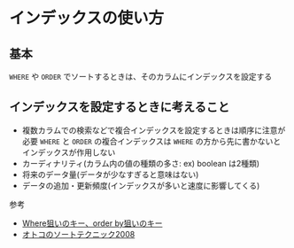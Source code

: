 # インデックスの使い方
## 基本
`WHERE` や `ORDER` でソートするときは、そのカラムにインデックスを設定する

## インデックスを設定するときに考えること
- 複数カラムでの検索などで複合インデックスを設定するときは順序に注意が必要
`WHERE` と `ORDER` の複合インデックスは `WHERE` の方から先に書かないとインデックスが作用しない
- カーディナリティ(カラム内の値の種類の多さ: ex) boolean は2種類)
- 将来のデータ量(データが少なすぎると意味はない)
- データの追加・更新頻度(インデックスが多いと速度に影響してくる)



参考
- [Where狙いのキー、order by狙いのキー](https://www.slideshare.net/yoku0825/whereorder-by)
- [オトコのソートテクニック2008](http://nippondanji.blogspot.com/2008/12/2008.html)
